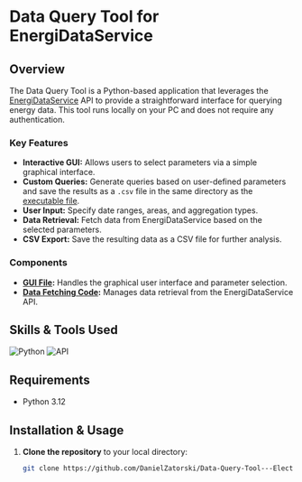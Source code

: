 # Data Query Tool for EnergiDataService

## Overview

The Data Query Tool is a Python-based application that leverages the [EnergiDataService](https://www.energidataservice.dk/) API to provide a straightforward interface for querying energy data. This tool runs locally on your PC and does not require any authentication.

### Key Features
- **Interactive GUI:** Allows users to select parameters via a simple graphical interface.
- **Custom Queries:** Generate queries based on user-defined parameters and save the results as a `.csv` file in the same directory as the [executable file](https://github.com/DanielZatorski/Data-Query-Tool---Electricity-Spot-Price/blob/main/build/exe.win-amd64-3.12/Data%20Query%20Tool%20-%20Electricity%20Spot%20Price.exe).
- **User Input:** Specify date ranges, areas, and aggregation types.
- **Data Retrieval:** Fetch data from EnergiDataService based on the selected parameters.
- **CSV Export:** Save the resulting data as a CSV file for further analysis.


### Components
- **[GUI File](https://github.com/DanielZatorski/Data-Query-Tool---Electricity-Spot-Price/blob/main/gui.py):** Handles the graphical user interface and parameter selection.
- **[Data Fetching Code](https://github.com/DanielZatorski/Data-Query-Tool---Electricity-Spot-Price/blob/main/gui_feed.py):** Manages data retrieval from the EnergiDataService API.

## Skills & Tools Used

![Python](https://img.shields.io/badge/Python-3776AB?style=for-the-badge&logo=python&logoColor=white)
![API](https://img.shields.io/badge/API-FF6C37?style=for-the-badge&logo=appveyor&logoColor=white)


## Requirements

- Python 3.12

## Installation & Usage

1. **Clone the repository** to your local directory:
   ```bash
   git clone https://github.com/DanielZatorski/Data-Query-Tool---Electricity-Spot-Price.git
